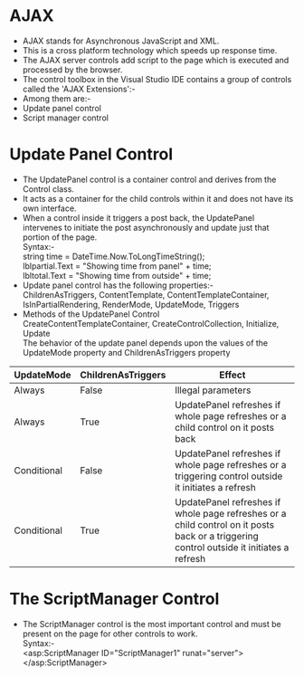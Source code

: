 # AJAX
- AJAX stands for Asynchronous JavaScript and XML.
- This is a cross platform technology which speeds up response time. 
- The AJAX server controls add script to the page which is executed and processed by the browser.
- The control toolbox in the Visual Studio IDE contains a group of controls called the 'AJAX Extensions':- 
- Among them are:-
- Update panel control
- Script manager control 
# Update Panel Control
- The UpdatePanel control is a container control and derives from the Control class. 
- It acts as a container for the child controls within it and does not have its own interface.
- When a control inside it triggers a post back, the UpdatePanel intervenes to initiate the post asynchronously and update just that portion of the page.<br>
Syntax:-<br>
string time = DateTime.Now.ToLongTimeString();<br>
lblpartial.Text = "Showing time from panel" + time;<br>
lbltotal.Text = "Showing time from outside" + time;<br>
- Update panel control has the following properties:-<br>
ChildrenAsTriggers, ContentTemplate, ContentTemplateContainer, IsInPartialRendering, RenderMode, UpdateMode, Triggers<br>
- Methods of the UpdatePanel Control<br>
CreateContentTemplateContainer, CreateControlCollection, Initialize, Update<br>
The behavior of the update panel depends upon the values of the UpdateMode property and ChildrenAsTriggers property<br>

|UpdateMode|ChildrenAsTriggers|Effect|
|-----------|-----------------|-----------|
|Always|False|Illegal parameters|
|Always|True|UpdatePanel refreshes if whole page refreshes or a child control on it posts back|
|Conditional|False|UpdatePanel refreshes if whole page refreshes or a triggering control outside it initiates a refresh|
|Conditional|True|UpdatePanel refreshes if whole page refreshes or a child control on it posts back or a triggering control outside it initiates a refresh|
# The ScriptManager Control
- The ScriptManager control is the most important control and must be present on the page for other controls to work.<br>
Syntax:-<br>
<asp:ScriptManager ID="ScriptManager1" runat="server"><br>
</asp:ScriptManager>




   
